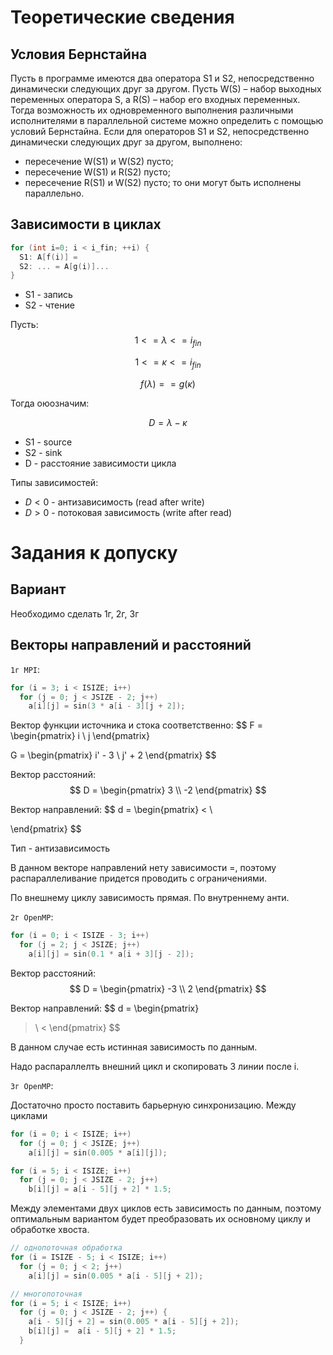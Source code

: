 # Теоретические сведения
## Условия Бернстайна
Пусть в программе имеются два оператора S1 и S2,
непосредственно динамически следующих друг за другом. Пусть
W(S) – набор выходных переменных оператора S, а R(S) – набор его
входных переменных. Тогда возможность их одновременного
выполнения различными исполнителями в параллельной системе
можно определить с помощью условий Бернстайна.
Если для операторов S1 и S2, непосредственно
динамически следующих друг за другом, выполнено:
 - пересечение W(S1) и W(S2) пусто;
 - пересечение W(S1) и R(S2) пусто;
 - пересечение R(S1) и W(S2) пусто;
то они могут быть исполнены параллельно.

## Зависимости в циклах
```cpp
for (int i=0; i < i_fin; ++i) {
  S1: A[f(i)] = 
  S2: ... = A[g(i)]...
}
```

- S1 - запись
- S2 - чтение

Пусть:
$$
1 <= \lambda <= i_{fin}
$$

$$
1 <= \kappa <= i_{fin} 
$$

$$
f(\lambda) == g(\kappa)
$$

Тогда оюозначим:

$$
D = \lambda - \kappa
$$

- S1 - source
- S2 - sink
- D - расстояние зависимости цикла

Типы зависимостей:
- $D < 0$ - антизависимость (read after write)
- $D > 0$ - потоковая зависимость (write after read)

# Задания к допуску
## Вариант
Необходимо сделать 1г, 2г, 3г

## Векторы направлений и расстояний
`1г MPI`:
```cpp
for (i = 3; i < ISIZE; i++)
  for (j = 0; j < JSIZE - 2; j++)
    a[i][j] = sin(3 * a[i - 3][j + 2]);
```
Вектор функции источника и стока соответственно:
$$
F =
\begin{pmatrix}
  i \\
  j
\end{pmatrix}

G =
\begin{pmatrix}
  i' - 3 \\
  j' + 2
\end{pmatrix}
$$

Вектор расстояний:
$$
D = 
\begin{pmatrix}
  3 \\
  -2
\end{pmatrix}
$$

Вектор направлений:
$$
d = 
\begin{pmatrix}
  < \\
  >
\end{pmatrix}
$$

Тип - антизависимость

В данном векторе направлений нету зависимости =, поэтому распараллеливание придется проводить с ограничениями.

По внешнему циклу зависимость прямая. По внутреннему анти.

`2г OpenMP`:
```cpp
for (i = 0; i < ISIZE - 3; i++)
  for (j = 2; j < JSIZE; j++)
    a[i][j] = sin(0.1 * a[i + 3][j - 2]);
```

Вектор расстояний:
$$
D = 
\begin{pmatrix}
  -3 \\
  2
\end{pmatrix}
$$

Вектор направлений:
$$
d = 
\begin{pmatrix}
  > \\
  <
\end{pmatrix}
$$

В данном случае есть истинная зависимость по данным.

Надо распараллелть внешний цикл и скопировать 3 линии после i.

`3г OpenMP`:

Достаточно просто поставить барьерную синхронизацию. Между циклами


```cpp
for (i = 0; i < ISIZE; i++)
  for (j = 0; j < JSIZE; j++)
    a[i][j] = sin(0.005 * a[i][j]);

for (i = 5; i < ISIZE; i++)
  for (j = 0; j < JSIZE - 2; j++)
    b[i][j] = a[i - 5][j + 2] * 1.5;
```

Между элементами двух циклов есть зависимость по данным,
поэтому оптимальным вариантом будет преобразовать их основному циклу и обработке хвоста.

```cpp
// однопоточная обработка
for (i = ISIZE - 5; i < ISIZE; i++)
  for (j = 0; j < 2; j++)
    a[i][j] = sin(0.005 * a[i - 5][j + 2]);

// многопоточная
for (i = 5; i < ISIZE; i++)
  for (j = 0; j < JSIZE - 2; j++) {
    a[i - 5][j + 2] = sin(0.005 * a[i - 5][j + 2]);
    b[i][j] =  a[i - 5][j + 2] * 1.5;
  }
```
